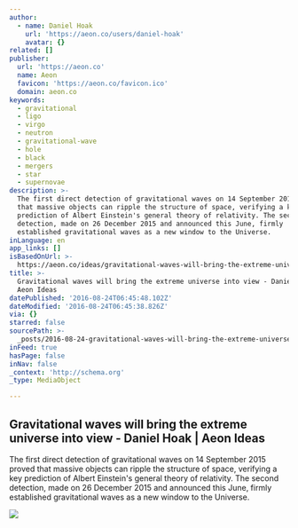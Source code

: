 ```yaml
---
author:
  - name: Daniel Hoak
    url: 'https://aeon.co/users/daniel-hoak'
    avatar: {}
related: []
publisher:
  url: 'https://aeon.co'
  name: Aeon
  favicon: 'https://aeon.co/favicon.ico'
  domain: aeon.co
keywords:
  - gravitational
  - ligo
  - virgo
  - neutron
  - gravitational-wave
  - hole
  - black
  - mergers
  - star
  - supernovae
description: >-
  The first direct detection of gravitational waves on 14 September 2015 proved
  that massive objects can ripple the structure of space, verifying a key
  prediction of Albert Einstein's general theory of relativity. The second
  detection, made on 26 December 2015 and announced this June, firmly
  established gravitational waves as a new window to the Universe.
inLanguage: en
app_links: []
isBasedOnUrl: >-
  https://aeon.co/ideas/gravitational-waves-will-bring-the-extreme-universe-into-view
title: >-
  Gravitational waves will bring the extreme universe into view - Daniel Hoak |
  Aeon Ideas
datePublished: '2016-08-24T06:45:48.102Z'
dateModified: '2016-08-24T06:45:38.826Z'
via: {}
starred: false
sourcePath: >-
  _posts/2016-08-24-gravitational-waves-will-bring-the-extreme-universe-into-vie.md
inFeed: true
hasPage: false
inNav: false
_context: 'http://schema.org'
_type: MediaObject

---
```

<article style=""><h1>Gravitational waves will bring the extreme universe into view - Daniel Hoak | Aeon Ideas</h1><p>The first direct detection of gravitational waves on 14 September 2015 proved that massive objects can ripple the structure of space, verifying a key prediction of Albert Einstein's general theory of relativity. The second detection, made on 26 December 2015 and announced this June, firmly established gravitational waves as a new window to the Universe.</p><img src="https://epsilon.aeon.co/images/14c44414-37bd-46e5-9182-660b46aa438f/idea_sized-ns_gw_art.jpg" /></article>